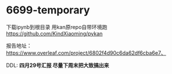 # 6699-temporary

下载ipynb到根目录 用kan原repo自带环境跑 https://github.com/KindXiaoming/pykan

报告地址： https://www.overleaf.com/project/6802f4d90c6da62df6cba6e7、

DDL: **四月29号汇报 尽量下周末把大致搞出来**
